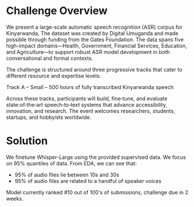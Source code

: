 # Challenge Overview

We present a large-scale automatic speech recognition (ASR) corpus for Kinyarwanda, The dataset was created by Digital Umuganda and made possible through funding from the Gates Foundation. The data spans five high-impact domains—Health, Government, Financial Services, Education, and Agriculture—to support robust ASR model development in both conversational and formal contexts.

The challenge is structured around three progressive tracks that cater to different resource and expertise levels:

Track A – Small – 500 hours of fully transcribed Kinyarwanda speech

Across these tracks, participants will build, fine‑tune, and evaluate state‑of‑the‑art speech‑to‑text systems that advance accessibility, innovation, and research. The event welcomes researchers, students, startups, and hobbyists worldwide.

# Solution

We finetune Whisper-Large using the provided supervised data. We focus on 95% quantiles of data. From EDA, we can see that:
- 95% of audio files lie between 10s and 30s
- 95% of audio files are related to a handful of speaker voices

Model currently ranked #10 out of 100's of submissions, challenge due in 2 weeks.
